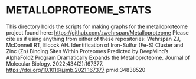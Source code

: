 # METALLOPROTEOME_STATS
This directory holds the scripts for making graphs for the metalloproteome project found here: https://github.com/zwehrspan/Metalloproteome
Please cite us if using anything from either of these repositories:
Wehrspan ZJ, McDonnell RT, Elcock AH. Identification of Iron-Sulfur (Fe-S) Cluster and Zinc (Zn) Binding Sites Within Proteomes Predicted by DeepMind’s AlphaFold2 Program Dramatically Expands the Metalloproteome. Journal of Molecular Biology. 2022;434(2):167377. https://doi.org/10.1016/j.jmb.2021.167377 pmid:34838520
